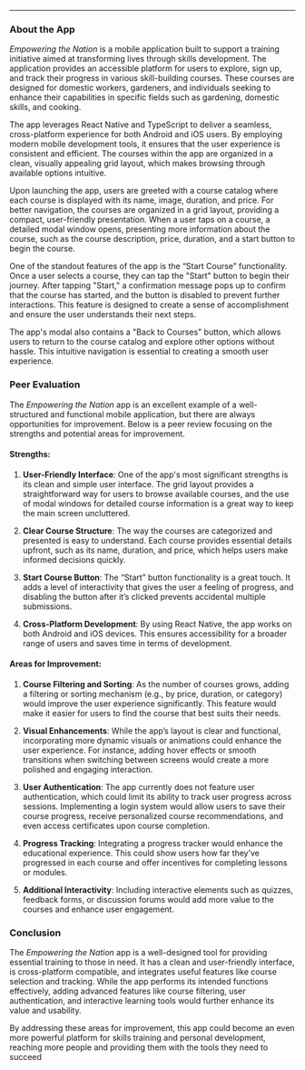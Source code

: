 


---

### About the App

*Empowering the Nation* is a mobile application built to support a training initiative aimed at transforming lives through skills development. The application provides an accessible platform for users to explore, sign up, and track their progress in various skill-building courses. These courses are designed for domestic workers, gardeners, and individuals seeking to enhance their capabilities in specific fields such as gardening, domestic skills, and cooking.

The app leverages React Native and TypeScript to deliver a seamless, cross-platform experience for both Android and iOS users. By employing modern mobile development tools, it ensures that the user experience is consistent and efficient. The courses within the app are organized in a clean, visually appealing grid layout, which makes browsing through available options intuitive.

Upon launching the app, users are greeted with a course catalog where each course is displayed with its name, image, duration, and price. For better navigation, the courses are organized in a grid layout, providing a compact, user-friendly presentation. When a user taps on a course, a detailed modal window opens, presenting more information about the course, such as the course description, price, duration, and a start button to begin the course.

One of the standout features of the app is the “Start Course” functionality. Once a user selects a course, they can tap the "Start" button to begin their journey. After tapping "Start," a confirmation message pops up to confirm that the course has started, and the button is disabled to prevent further interactions. This feature is designed to create a sense of accomplishment and ensure the user understands their next steps.

The app's modal also contains a "Back to Courses" button, which allows users to return to the course catalog and explore other options without hassle. This intuitive navigation is essential to creating a smooth user experience.

### Peer Evaluation

The *Empowering the Nation* app is an excellent example of a well-structured and functional mobile application, but there are always opportunities for improvement. Below is a peer review focusing on the strengths and potential areas for improvement.

#### Strengths:

1. **User-Friendly Interface**: One of the app's most significant strengths is its clean and simple user interface. The grid layout provides a straightforward way for users to browse available courses, and the use of modal windows for detailed course information is a great way to keep the main screen uncluttered.

2. **Clear Course Structure**: The way the courses are categorized and presented is easy to understand. Each course provides essential details upfront, such as its name, duration, and price, which helps users make informed decisions quickly.

3. **Start Course Button**: The “Start” button functionality is a great touch. It adds a level of interactivity that gives the user a feeling of progress, and disabling the button after it’s clicked prevents accidental multiple submissions.

4. **Cross-Platform Development**: By using React Native, the app works on both Android and iOS devices. This ensures accessibility for a broader range of users and saves time in terms of development.

#### Areas for Improvement:

1. **Course Filtering and Sorting**: As the number of courses grows, adding a filtering or sorting mechanism (e.g., by price, duration, or category) would improve the user experience significantly. This feature would make it easier for users to find the course that best suits their needs.

2. **Visual Enhancements**: While the app’s layout is clear and functional, incorporating more dynamic visuals or animations could enhance the user experience. For instance, adding hover effects or smooth transitions when switching between screens would create a more polished and engaging interaction.

3. **User Authentication**: The app currently does not feature user authentication, which could limit its ability to track user progress across sessions. Implementing a login system would allow users to save their course progress, receive personalized course recommendations, and even access certificates upon course completion.

4. **Progress Tracking**: Integrating a progress tracker would enhance the educational experience. This could show users how far they’ve progressed in each course and offer incentives for completing lessons or modules.

5. **Additional Interactivity**: Including interactive elements such as quizzes, feedback forms, or discussion forums would add more value to the courses and enhance user engagement.

### Conclusion

The *Empowering the Nation* app is a well-designed tool for providing essential training to those in need. It has a clean and user-friendly interface, is cross-platform compatible, and integrates useful features like course selection and tracking. While the app performs its intended functions effectively, adding advanced features like course filtering, user authentication, and interactive learning tools would further enhance its value and usability.

By addressing these areas for improvement, this app could become an even more powerful platform for skills training and personal development, reaching more people and providing them with the tools they need to succeed
